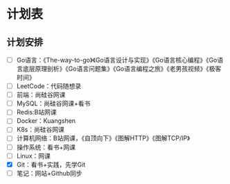 # 计划表

## 计划安排

- [ ] Go语言：《The-way-to-go》《Go语言设计与实现》《Go语言核心编程》《Go语言底层原理剖析》《Go语言问题集》《Go语言编程之旅》《老男孩视频》《极客时间》
- [ ] LeetCode：代码随想录
- [ ] 前端：尚硅谷网课
- [ ] MySQL：尚硅谷网课+看书
- [ ] Redis:B站网课
- [ ] Docker：Kuangshen
- [ ] K8s：尚硅谷网课
- [ ] 计算机网络：B站网课，《自顶向下》《图解HTTP》《图解TCP/IP》
- [ ] 操作系统：看书+网课
- [ ] Linux：网课
- [x] Git：看书+实践，先学Git
- [ ] 笔记：网站+Github同步
